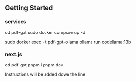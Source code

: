 ## Getting Started

### services
cd pdf-gpt
sudo docker compose up -d

sudo docker exec -it pdf-gpt-ollama ollama run codellama:13b

### next.js
cd pdf-gpt
pnpm i
pnpm dev

Instructions will be added down the line
